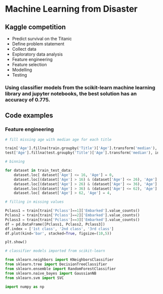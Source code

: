 # Machine Learning from Disaster 

## Kaggle competition 

- Predict survival on the Titanic
- Define problem statement
- Collect data
- Exploratory data analysis
- Feature engineering
- Feature selection
- Modelling
- Testing

### Using classifier models from the scikit-learn machine learning library and jupyter notebooks, the best solution has an accuracy of 0.775.

## Code examples 

### Feature engineering

```python
# fill missing age with median age for each title

train['Age'].fillna(train.groupby('Title')['Age'].transform('median'), inplace=True)
test['Age'].fillna(test.groupby('Title')['Age'].transform('median'), inplace=True)
```

```python
# binning

for dataset in train_test_data:
    dataset.loc[ dataset['Age'] <= 16, 'Age'] = 0,
    dataset.loc[(dataset['Age'] > 16) & (dataset['Age'] <= 26), 'Age'] = 1,
    dataset.loc[(dataset['Age'] > 26) & (dataset['Age'] <= 36), 'Age'] = 2,
    dataset.loc[(dataset['Age'] > 36) & (dataset['Age'] <= 62), 'Age'] = 3,    
    dataset.loc[ dataset['Age'] > 62, 'Age'] = 4,
```
```python
# filling in missing values

Pclass1 = train[train['Pclass']==1]['Embarked'].value_counts()
Pclass2 = train[train['Pclass']==2]['Embarked'].value_counts()
Pclass3 = train[train['Pclass']==3]['Embarked'].value_counts()
df = pd.DataFrame([Pclass1, Pclass2, Pclass3])
df.index = ['1st class', '2nd class', '3rd class']
df.plot(kind='bar', stacked=True, figsize=(10,5))

plt.show()
```
```python
# classifier models imported from scikit-learn

from sklearn.neighbors import KNeighborsClassifier
from sklearn.tree import DecisionTreeClassifier
from sklearn.ensemble import RandomForestClassifier
from sklearn.naive_bayes import GaussianNB
from sklearn.svm import SVC

import numpy as np
```
